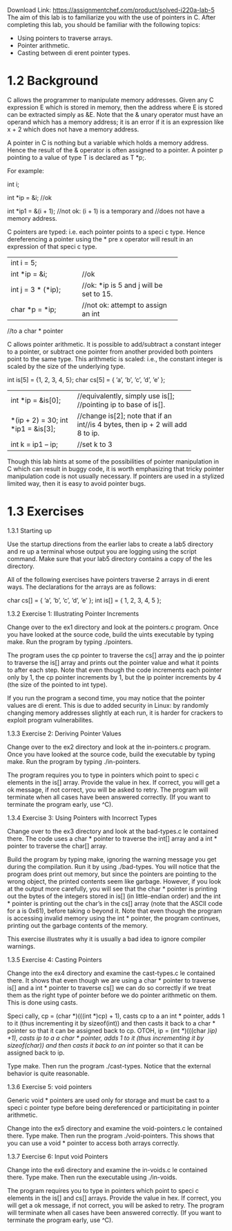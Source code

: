 Download Link: https://assignmentchef.com/product/solved-i220a-lab-5
<br>
The aim of this lab is to familiarize you with the use of pointers in C. After completing this lab, you should be familiar with the following topics:

<ul>

 <li>Using pointers to traverse arrays.</li>

 <li>Pointer arithmetic.</li>

 <li>Casting between di erent pointer types.</li>

</ul>

<h1>1.2        Background</h1>

C allows the programmer to manipulate memory addresses. Given any C expression E which is stored in memory, then the address where E is stored can be extracted simply as &amp;E. Note that the &amp; unary operator must have an operand which has a memory address; it is an error if it is an expression like x + 2 which does not have a memory address.

A pointer in C is nothing but a variable which holds a memory address. Hence the result of the &amp; operator is often assigned to a pointer. A pointer p pointing to a value of type T is declared as T *p;.

For example:

int i;

int *ip = &amp;i;                         //ok

int *ip1 = &amp;(i + 1);                  //not ok: (i + 1) is a temporary and //does not have a memory address.

C pointers are typed: i.e. each pointer points to a speci c type. Hence dereferencing a pointer using the * pre x operator will result in an expression of that speci c type.

<table width="363">

 <tbody>

  <tr>

   <td width="149">int i = 5;</td>

   <td width="214"> </td>

  </tr>

  <tr>

   <td width="149">int *ip = &amp;i;</td>

   <td width="214">//ok</td>

  </tr>

  <tr>

   <td width="149">int j = 3 * (*ip);</td>

   <td width="214">//ok: *ip is 5 and j will be set to 15.</td>

  </tr>

  <tr>

   <td width="149">char *p = *ip;</td>

   <td width="214">//not ok: attempt to assign an int</td>

  </tr>

 </tbody>

</table>

//to a char * pointer

C allows pointer arithmetic. It is possible to add/subtract a constant integer to a pointer, or subtract one pointer from another provided both pointers point to the same type. This arithmetic is scaled: i.e., the constant integer is scaled by the size of the underlying type.

int is[5] = {1, 2, 3, 4, 5}; char cs[5] = { ’a’, ’b’, ’c’, ’d’, ’e’ };

<table width="394">

 <tbody>

  <tr>

   <td width="138">int *ip = &amp;is[0];</td>

   <td width="256">//equivalently, simply use is[]; //pointing ip to base of is[].</td>

  </tr>

  <tr>

   <td width="138">*(ip + 2) = 30; int *ip1 = &amp;is[3];</td>

   <td width="256">//change is[2]; note that if an int//is 4 bytes, then ip + 2 will add 8 to ip.</td>

  </tr>

  <tr>

   <td width="138">int k = ip1 – ip;</td>

   <td width="256">//set k to 3</td>

  </tr>

 </tbody>

</table>

Though this lab hints at some of the possibilities of pointer manipulation in C which can result in buggy code, it is worth emphasizing that tricky pointer manipulation code is not usually necessary. If pointers are used in a stylized limited way, then it is easy to avoid pointer bugs.

<h1>1.3       Exercises</h1>

1.3.1          Starting up

Use the startup directions from the earlier labs to create a lab5 directory and re up a terminal whose output you are logging using the script command. Make sure that your lab5 directory contains a copy of the les directory.

All of the following exercises have pointers traverse 2 arrays in di erent ways. The declarations for the arrays are as follows:

char cs[] = { ’a’, ’b’, ’c’, ’d’, ’e’ }; int is[] = { 1, 2, 3, 4, 5 };

1.3.2                 Exercise 1: Illustrating Pointer Increments

Change over to the ex1 directory and look at the pointers.c program. Once you have looked at the source code, build the uints executable by typing make. Run the program by typing ./pointers.

The program uses the cp pointer to traverse the cs[] array and the ip pointer to traverse the is[] array and prints out the pointer value and what it points to after each step. Note that even though the code increments each pointer only by 1, the cp pointer increments by 1, but the ip pointer increments by 4 (the size of the pointed to int type).

If you run the program a second time, you may notice that the pointer values are di erent. This is due to added security in Linux: by randomly changing memory addresses slightly at each run, it is harder for crackers to exploit program vulnerabilites.

1.3.3                Exercise 2: Deriving Pointer Values

Change over to the ex2 directory and look at the in-pointers.c program. Once you have looked at the source code, build the executable by typing make. Run the program by typing ./in-pointers.

The program requires you to type in pointers which point to speci c elements in the is[] array. Provide the value in hex. If correct, you will get a ok message, if not correct, you will be asked to retry. The program will terminate when all cases have been answered correctly. (If you want to terminate the program early, use ^C).

1.3.4                   Exercise 3: Using Pointers with Incorrect Types

Change over to the ex3 directory and look at the bad-types.c le contained there. The code uses a char * pointer to traverse the int[] array and a int * pointer to traverse the char[] array.

Build the program by typing make, ignoring the warning message you get during the compilation. Run it by using ./bad-types. You will notice that the program does print out memory, but since the pointers are pointing to the wrong object, the printed contents seem like garbage. However, if you look at the output more carefully, you will see that the char * pointer is printing out the bytes of the integers stored in is[] (in little-endian order) and the int * pointer is printing out the char’s in the cs[] array (note that the ASCII code for a is 0x61), before taking o beyond it. Note that even though the program is accessing invalid memory using the int * pointer, the program continues, printing out the garbage contents of the memory.

This exercise illustrates why it is usually a bad idea to ignore compiler warnings.

1.3.5              Exercise 4: Casting Pointers

Change into the ex4 directory and examine the cast-types.c le contained there. It shows that even though we are using a char * pointer to traverse is[] and a int * pointer to traverse cs[] we can do so correctly if we treat them as the right type of pointer before we do pointer arithmetic on them. This is done using casts.

Speci cally, cp = (char *)(((int *)cp) + 1), casts cp to a an int * pointer, adds 1 to it (thus incrementing it by sizeof(int)) and then casts it back to a char * pointer so that it can be assigned back to cp. OTOH, ip = (int *)(((char *)ip) +1), casts ip to a a char * pointer, adds 1 to it (thus incrementing it by sizeof(char)) and then casts it back to an int* pointer so that it can be assigned back to ip.

Type make. Then run the program ./cast-types. Notice that the external behavior is quite reasonable.

1.3.6             Exercise 5: void pointers

Generic void * pointers are used only for storage and must be cast to a speci c pointer type before being dereferenced or participitating in pointer arithmetic.

Change into the ex5 directory and examine the void-pointers.c le contained there. Type make. Then run the program ./void-pointers. This shows that you can use a void * pointer to access both arrays correctly.

1.3.7               Exercise 6: Input void Pointers

Change into the ex6 directory and examine the in-voids.c le contained there. Type make. Then run the executable using ./in-voids.

The program requires you to type in pointers which point to speci c elements in the is[] and cs[] arrays. Provide the value in hex. If correct, you will get a ok message, if not correct, you will be asked to retry. The program will terminate when all cases have been answered correctly. (If you want to terminate the program early, use ^C).